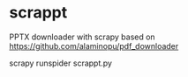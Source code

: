 # scrappt
PPTX downloader with scrapy based on https://github.com/alaminopu/pdf_downloader

scrapy runspider scrappt.py